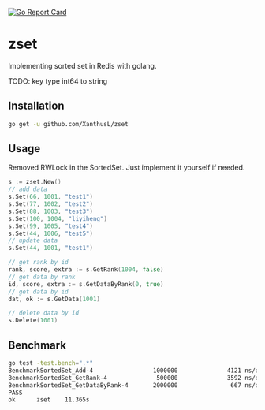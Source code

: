 [![Go Report Card](https://goreportcard.com/badge/github.com/XanthusL/zset)](https://goreportcard.com/report/github.com/XanthusL/zset)
# zset
Implementing sorted set in Redis with golang.

TODO: key type int64 to string

## Installation
```bash
go get -u github.com/XanthusL/zset
```

## Usage
Removed RWLock in the SortedSet. 
Just implement it yourself if needed.
```go
s := zset.New()
// add data
s.Set(66, 1001, "test1")
s.Set(77, 1002, "test2")
s.Set(88, 1003, "test3")
s.Set(100, 1004, "liyiheng")
s.Set(99, 1005, "test4")
s.Set(44, 1006, "test5")
// update data
s.Set(44, 1001, "test1")

// get rank by id
rank, score, extra := s.GetRank(1004, false)
// get data by rank
id, score, extra := s.GetDataByRank(0, true)
// get data by id
dat, ok := s.GetData(1001)

// delete data by id
s.Delete(1001)
```

## Benchmark

```bash
go test -test.bench=".*"
BenchmarkSortedSet_Add-4                 1000000              4121 ns/op
BenchmarkSortedSet_GetRank-4              500000              3592 ns/op
BenchmarkSortedSet_GetDataByRank-4       2000000               667 ns/op
PASS
ok      zset    11.365s
```

